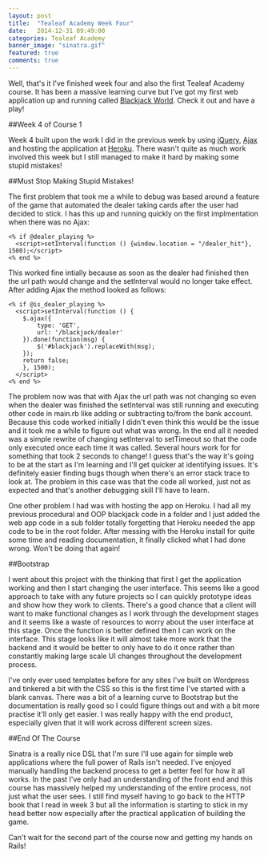 ```yaml
---
layout: post
title:  "Tealeaf Academy Week Four"
date:   2014-12-31 09:49:00
categories: Tealeaf Academy
banner_image: "sinatra.gif"
featured: true
comments: true
---
```


Well, that's it I've finished week four and also the first Tealeaf Academy course.  It has been a massive learning curve but I've got my first web application up and running called [Blackjack World](http://knoxjeffrey-blackjack.herokuapp.com). Check it out and have a play!

<!--more-->

##Week 4 of Course 1

Week 4 built upon the work I did in the previous week by using [jQuery](http://jquery.com/), [Ajax](http://api.jquery.com/jquery.ajax/) and hosting the application at [Heroku](https://www.heroku.com/).  There wasn't quite as much work involved this week but I still managed to make it hard by making some stupid mistakes!

##Must Stop Making Stupid Mistakes!

The first problem that took me a while to debug was based around a feature of the game that automated the dealer taking cards after the user had decided to stick.  I has this up and running quickly on the first implmentation when there was no Ajax:

    <% if @dealer_playing %>
      <script>setInterval(function () {window.location = "/dealer_hit"}, 1500);</script>
    <% end %>
    
This worked fine intially because as soon as the dealer had finished then the url path would change and the setInterval would no longer take effect.  After adding Ajax the method looked as follows:

    <% if @is_dealer_playing %>
      <script>setInterval(function () {
        $.ajax({
            type: 'GET',
            url: '/blackjack/dealer'
        }).done(function(msg) {
            $('#blackjack').replaceWith(msg);
        });
        return false;
        }, 1500);
      </script>
    <% end %>
    
The problem now was that with Ajax the url path was not changing so even when the dealer was finished the setInterval was still running and executing other code in main.rb like adding or subtracting to/from the bank account.  Because this code worked initially I didn't even think this would be the issue and it took me a while to figure out what was wrong.  In the end all it needed was a simple rewrite of changing setInterval to setTimeout so that the code only executed once each time it was called. Several hours work for for something that took 2 seconds to change! I guess that's the way it's going to be at the start as I'm learning and I'll get quicker at identifying issues.  It's definitely easier finding bugs though when there's an error stack trace to look at. The problem in this case was that the code all worked, just not as expected and that's another debugging skill I'll have to learn. 

One other problem I had was with hosting the app on Heroku.  I had all my previous procedural and OOP blackjack code in a folder and I just added the web app code in a sub folder totally forgetting that Heroku needed the app code to be in the root folder.  After messing with the Heroku install for quite some time and reading documentation, it finally clicked what I had done wrong.  Won't be doing that again!

##Bootstrap

I went about this project with the thinking that first I get the application working and then I start changing the user interface.  This seems like a good approach to take with any future projects so I can quickly prototype ideas and show how they work to clients.  There's a good chance that a client will want to make functional changes as I work through the development stages and it seems like a waste of resources to worry about the user interface at this stage.  Once the function is better defined then I can work on the interface.  This stage looks like it will almost take more work that the backend and it would be better to only have to do it once rather than constantly making large scale UI changes throughout the development process. 

I've only ever used templates before for any sites I've built on Wordpress and tinkered a bit with the CSS so this is the first time I've started with a blank canvas.  There was a bit of a learning curve to Bootstrap but the documentation is really good so I could figure things out and with a bit more practise it'll only get easier.  I was really happy with the end product, especially given that it will work across different screen sizes.

##End Of The Course

Sinatra is a really nice DSL that I'm sure I'll use again for simple web applications where the full power of Rails isn't needed.  I've enjoyed manually handling the backend process to get a better feel for how it all works.  In the past I've only had an understanding of the front end and this course has massively helped my understanding of the entire process, not just what the user sees.  I still find myself having to go back to the HTTP book that I read in week 3 but all the information is starting to stick in my head better now especially after the practical application of building the game.

Can't wait for the second part of the course now and getting my hands on Rails!

